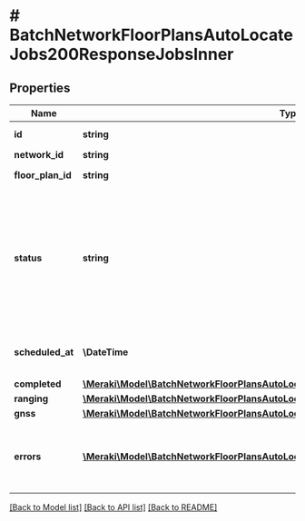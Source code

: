 # # BatchNetworkFloorPlansAutoLocateJobs200ResponseJobsInner

## Properties

Name | Type | Description | Notes
------------ | ------------- | ------------- | -------------
**id** | **string** | Auto locate job ID | [optional]
**network_id** | **string** | Network ID | [optional]
**floor_plan_id** | **string** | Floor plan ID | [optional]
**status** | **string** | Auto locate job status. Possible values: &#39;scheduled&#39;, &#39;in progress&#39;, &#39;canceling&#39;, &#39;error&#39;, &#39;finished&#39;, &#39;published&#39;, &#39;canceled&#39; | [optional]
**scheduled_at** | **\DateTime** | Scheduled start time for auto locate job | [optional]
**completed** | [**\Meraki\Model\BatchNetworkFloorPlansAutoLocateJobs200ResponseJobsInnerCompleted**](BatchNetworkFloorPlansAutoLocateJobs200ResponseJobsInnerCompleted.md) |  | [optional]
**ranging** | [**\Meraki\Model\BatchNetworkFloorPlansAutoLocateJobs200ResponseJobsInnerRanging**](BatchNetworkFloorPlansAutoLocateJobs200ResponseJobsInnerRanging.md) |  | [optional]
**gnss** | [**\Meraki\Model\BatchNetworkFloorPlansAutoLocateJobs200ResponseJobsInnerGnss**](BatchNetworkFloorPlansAutoLocateJobs200ResponseJobsInnerGnss.md) |  | [optional]
**errors** | [**\Meraki\Model\BatchNetworkFloorPlansAutoLocateJobs200ResponseJobsInnerErrorsInner[]**](BatchNetworkFloorPlansAutoLocateJobs200ResponseJobsInnerErrorsInner.md) | List of errors that occurred during a failed run of auto locate | [optional]

[[Back to Model list]](../../README.md#models) [[Back to API list]](../../README.md#endpoints) [[Back to README]](../../README.md)
